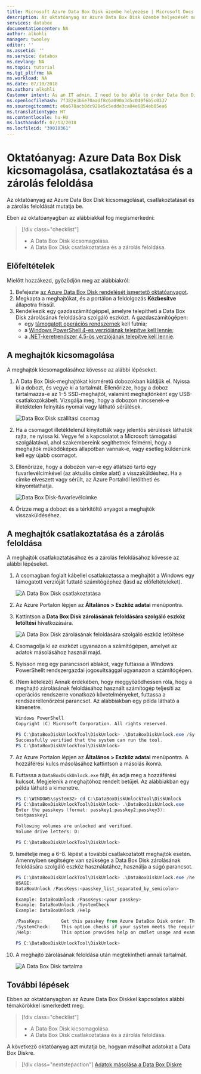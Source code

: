 ```yaml
---
title: Microsoft Azure Data Box Disk üzembe helyezése | Microsoft Docs
description: Az oktatóanyag az Azure Data Box Disk üzembe helyezését mutatja be
services: databox
documentationcenter: NA
author: alkohli
manager: twooley
editor: ''
ms.assetid: ''
ms.service: databox
ms.devlang: NA
ms.topic: tutorial
ms.tgt_pltfrm: NA
ms.workload: NA
ms.date: 07/10/2018
ms.author: alkohli
Customer intent: As an IT admin, I need to be able to order Data Box Disk to upload on-premises data from my server onto Azure.
ms.openlocfilehash: 7f382e3b6e70aadf8c6a090a3d5c049f6b5c0337
ms.sourcegitcommit: e0a678acb0dc928e5c5edde3ca04e6854eb05ea6
ms.translationtype: HT
ms.contentlocale: hu-HU
ms.lasthandoff: 07/13/2018
ms.locfileid: "39010361"
---
```

# <a name="tutorial-unpack-connect-and-unlock-azure-data-box-disk"></a>Oktatóanyag: Azure Data Box Disk kicsomagolása, csatlakoztatása és a zárolás feloldása

Az oktatóanyag az Azure Data Box Disk kicsomagolását, csatlakoztatását és a zárolás feloldását mutatja be.

Eben az oktatóanyagban az alábbiakkal fog megismerkedni:

> [!div class="checklist"]
> * A Data Box Disk kicsomagolása.
> * A Data Box Disk csatlakoztatása és a zárolás feloldása.

## <a name="prerequisites"></a>Előfeltételek

Mielőtt hozzákezd, győződjön meg az alábbiakról:

1. Befejezte [az Azure Data Box Disk rendelését ismertető oktatóanyagot](data-box-disk-deploy-ordered.md).
2. Megkapta a meghajtókat, és a portálon a feldolgozás **Kézbesítve** állapotra frissül.
3. Rendelkezik egy gazdaszámítógéppel, amelyre telepítheti a Data Box Disk zárolásának feloldására szolgáló eszközt. A gazdaszámítógépen:
    - egy [támogatott operációs rendszernek](data-box-disk-system-requirements.md) kell futnia;
    - a [Windows PowerShell 4-es verziójának telepítve kell lennie](https://www.microsoft.com/download/details.aspx?id=40855);
    - a [.NET-keretrendszer 4.5-ös verziójának telepítve kell lennie](https://www.microsoft.com/download/details.aspx?id=30653).

## <a name="unpack-your-disks"></a>A meghajtók kicsomagolása

 A meghajtók kicsomagolásához kövesse az alábbi lépéseket.

1. A Data Box Disk-meghajtókat kisméretű dobozokban küldjük el. Nyissa ki a dobozt, és vegye ki a tartalmát. Ellenőrizze, hogy a doboz tartalmazza-e az 1–5 SSD-meghajtót, valamint meghajtónként egy USB-csatlakozókábelt. Vizsgálja meg, hogy a dobozon nincsenek-e illetéktelen felnyitás nyomai vagy látható sérülések. 

    ![Data Box Disk szállítási csomag](media/data-box-disk-deploy-set-up/data-box-disk-ship-package1.png)

2. Ha a csomagot illetéktelenül kinyitották vagy jelentős sérülések láthatók rajta, ne nyissa ki. Vegye fel a kapcsolatot a Microsoft támogatási szolgálatával, ahol szakembereink segíthetnek felmérni, hogy a meghajtók működőképes állapotban vannak-e, vagy esetleg küldenünk kell egy újabb csomagot.
3. Ellenőrizze, hogy a dobozon van-e egy átlátszó tartó egy fuvarlevélcímkével (az aktuális címke alatt) a visszaküldéshez. Ha a címke elveszett vagy sérült, az Azure Portalról letöltheti és kinyomtathatja. 

    ![Data Box Disk-fuvarlevélcímke](media/data-box-disk-deploy-set-up/data-box-disk-package-ship-label.png)

4. Őrizze meg a dobozt és a térkitöltő anyagot a meghajtók visszaküldéséhez.

## <a name="connect-and-unlock-your-disks"></a>A meghajtók csatlakoztatása és a zárolás feloldása

A meghajtók csatlakoztatásához és a zárolás feloldásához kövesse az alábbi lépéseket.

1. A csomagban foglalt kábellel csatlakoztassa a meghajtót a Windows egy támogatott verzióját futtató számítógéphez (lásd az előfeltételeket). 

    ![A Data Box Disk csatlakoztatása](media/data-box-disk-deploy-set-up/data-box-disk-connect-unlock.png)    
    
2. Az Azure Portalon lépjen az **Általános > Eszköz adatai** menüpontra. 
3. Kattintson a **Data Box Disk zárolásának feloldására szolgáló eszköz letöltési** hivatkozására. 

    ![A Data Box Disk zárolásának feloldására szolgáló eszköz letöltése](media/data-box-disk-deploy-set-up/data-box-disk-unload1.png)     

4. Csomagolja ki az eszközt ugyanazon a számítógépen, amelyet az adatok másolásához használ majd.
5. Nyisson meg egy parancssori ablakot, vagy futtassa a Windows PowerShellt rendszergazdai jogosultsággal ugyanazon a számítógépen.
6. (Nem kötelező) Annak érdekében, hogy meggyőződhessen róla, hogy a meghajtó zárolásának feloldásához használt számítógép teljesíti az operációs rendszerre vonatkozó követelményeket, futtassa a rendszerellenőrzési parancsot. Az alábbiakban egy példa látható a kimenetre. 

    ```powershell
    Windows PowerShell
    Copyright (C) Microsoft Corporation. All rights reserved.
    
    PS C:\DataBoxDiskUnlockTool\DiskUnlock> .\DataBoxDiskUnlock.exe /SystemCheck
    Successfully verified that the system can run the tool.
    PS C:\DataBoxDiskUnlockTool\DiskUnlock>
    ``` 

7. Az Azure Portalon lépjen az **Általános > Eszköz adatai** menüpontra. A hozzáférési kulcs másolásához kattintson a másolás ikonra.
8. Futtassa a `DataBoxDiskUnlock.exe` fájlt, és adja meg a hozzáférési kulcsot. Megjelenik a meghajtóhoz rendelt betűjel. Az alábbiakban egy példa látható a kimenetre.

    ```powershell
    PS C:\WINDOWS\system32> cd C:\DataBoxDiskUnlockTool\DiskUnlock
    PS C:\DataBoxDiskUnlockTool\DiskUnlock> .\DataBoxDiskUnlock.exe
    Enter the passkeys (format: passkey1;passkey2;passkey3):
    testpasskey1
    
    Following volumes are unlocked and verified.
    Volume drive letters: D:
    
    PS C:\DataBoxDiskUnlockTool\DiskUnlock>
    ```

9. Ismételje meg a 6–8. lépést a további csatlakoztatott meghajtók esetén. Amennyiben segítségre van szüksége a Data Box Disk zárolásának feloldására szolgáló eszköz használatához, használja a súgó parancsot.   

    ```powershell
    PS C:\DataBoxDiskUnlockTool\DiskUnlock> .\DataBoxDiskUnlock.exe /help
    USAGE:
    DataBoxUnlock /PassKeys:<passkey_list_separated_by_semicolon>
    
    Example: DataBoxUnlock /PassKeys:<your passkey>
    Example: DataBoxUnlock /SystemCheck
    Example: DataBoxUnlock /Help
    
    /PassKeys:       Get this passkey from Azure DataBox Disk order. The passkey unlocks your disks.
    /SystemCheck:    This option checks if your system meets the requirements to run the tool.
    /Help:           This option provides help on cmdlet usage and examples.
    
    PS C:\DataBoxDiskUnlockTool\DiskUnlock>
    ```  
10. A meghajtó zárolásának feloldása után megtekintheti annak tartalmát.    

    ![A Data Box Disk tartalma](media/data-box-disk-deploy-set-up/data-box-disk-content.png) 

## <a name="next-steps"></a>További lépések

Ebben az oktatóanyagban az Azure Data Box Diskkel kapcsolatos alábbi témakörökkel ismerkedett meg:

> [!div class="checklist"]
> * A Data Box Disk kicsomagolása.
> * A Data Box Disk csatlakoztatása és a zárolás feloldása.


A következő oktatóanyag azt mutatja be, hogyan másolhat adatokat a Data Box Diskre.

> [!div class="nextstepaction"]
> [Adatok másolása a Data Box Diskre](./data-box-disk-deploy-copy-data.md)

